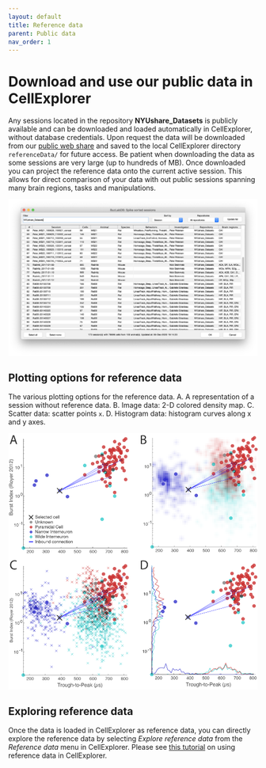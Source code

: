 ```yaml
---
layout: default
title: Reference data
parent: Public data
nav_order: 1
---
```

# Download and use our public data in CellExplorer
Any sessions located in the repository **NYUshare_Datasets** is publicly available and can be downloaded and loaded automatically in CellExplorer, without database credentials. Upon request the data will be downloaded from our [public web share](https://buzsakilab.nyumc.org/datasets/) and saved to the local CellExplorer directory `referenceData/` for future access. Be patient when downloading the data as some sessions are very large (up to hundreds of MB). Once downloaded you can project the reference data onto the current active session. This allows for direct comparison of your data with out public sessions spanning many brain regions, tasks and manipulations.

![Reference data dialog](https://raw.githubusercontent.com/petersenpeter/common_resources/main/images/referenceDataDialog.png)

## Plotting options for reference data
The various plotting options for the reference data. A. A representation of a session without reference data. B. Image data: 2-D colored density map. C. Scatter data: scatter points `x`. D. Histogram data: histogram curves along x and y axes.

![Reference data representations](https://raw.githubusercontent.com/petersenpeter/common_resources/main/images/referenceData_noRef.png)

## Exploring reference data
Once the data is loaded in CellExplorer as reference data, you can directly explore the reference data by selecting _Explore reference data_ from the _Reference data_ menu in CellExplorer. Please see [this tutorial](/tutorials/reference-data-tutorial/) on using reference data in CellExplorer.